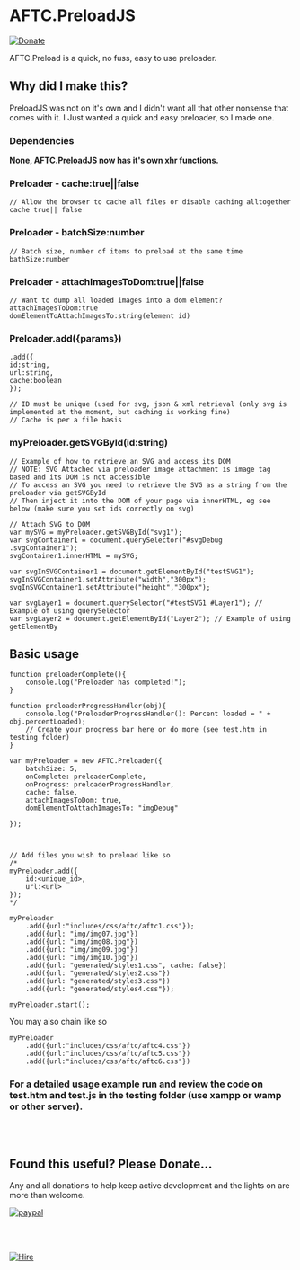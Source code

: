 # AFTC.PreloadJS
[![Donate](https://img.shields.io/badge/Donate-PayPal-green.svg)](https://www.paypal.com/cgi-bin/webscr?cmd=_donations&business=Darcey%2eLloyd%40gmail%2ecom&lc=GB&item_name=Darcey%20Lloyd%20Developer%20Donation&currency_code=GBP&bn=PP%2dDonationsBF%3abtn_donateCC_LG%2egif%3aNonHosted)

AFTC.Preload is a quick, no fuss, easy to use preloader.

## Why did I make this? 
PreloadJS was not on it's own and I didn't want all that other nonsense that comes with it. I Just wanted a quick and easy preloader, so I made one.


### Dependencies
<b>None, AFTC.PreloadJS now has it's own xhr functions.</b>


### Preloader - cache:true||false
```
// Allow the browser to cache all files or disable caching alltogether 
cache true|| false
```

### Preloader - batchSize:number
```
// Batch size, number of items to preload at the same time
bathSize:number
```

### Preloader - attachImagesToDom:true||false
```
// Want to dump all loaded images into a dom element?
attachImagesToDom:true
domElementToAttachImagesTo:string(element id)
```


### Preloader.add({params})
```
.add({
id:string,
url:string,
cache:boolean
});

// ID must be unique (used for svg, json & xml retrieval (only svg is implemented at the moment, but caching is working fine)
// Cache is per a file basis
```


### myPreloader.getSVGById(id:string)
```
// Example of how to retrieve an SVG and access its DOM
// NOTE: SVG Attached via preloader image attachment is image tag based and its DOM is not accessible
// To access an SVG you need to retrieve the SVG as a string from the preloader via getSVGById
// Then inject it into the DOM of your page via innerHTML, eg see below (make sure you set ids correctly on svg)

// Attach SVG to DOM
var mySVG = myPreloader.getSVGById("svg1");
var svgContainer1 = document.querySelector("#svgDebug .svgContainer1");
svgContainer1.innerHTML = mySVG;

var svgInSVGContainer1 = document.getElementById("testSVG1");
svgInSVGContainer1.setAttribute("width","300px");
svgInSVGContainer1.setAttribute("height","300px");

var svgLayer1 = document.querySelector("#testSVG1 #Layer1"); // Example of using querySelector
var svgLayer2 = document.getElementById("Layer2"); // Example of using getElementBy
```



## Basic usage
```
function preloaderComplete(){
    console.log("Preloader has completed!");
}

function preloaderProgressHandler(obj){
    console.log("PreloaderProgressHandler(): Percent loaded = " + obj.percentLoaded);
    // Create your progress bar here or do more (see test.htm in testing folder)
}

var myPreloader = new AFTC.Preloader({
    batchSize: 5,
    onComplete: preloaderComplete,
    onProgress: preloaderProgressHandler,
    cache: false,
    attachImagesToDom: true,
    domElementToAttachImagesTo: "imgDebug"

});



// Add files you wish to preload like so
/*
myPreloader.add({
    id:<unique_id>,
    url:<url>
});
*/

myPreloader
    .add({url:"includes/css/aftc/aftc1.css"});
    .add({url: "img/img07.jpg"})
    .add({url: "img/img08.jpg"})
    .add({url: "img/img09.jpg"})
    .add({url: "img/img10.jpg"})
    .add({url: "generated/styles1.css", cache: false})
    .add({url: "generated/styles2.css"})
    .add({url: "generated/styles3.css"})
    .add({url: "generated/styles4.css"});

myPreloader.start();
```


You may also chain like so
```
myPreloader
    .add({url:"includes/css/aftc/aftc4.css"})
    .add({url:"includes/css/aftc/aftc5.css"})
    .add({url:"includes/css/aftc/aftc6.css"})

```



### For a detailed usage example run and review the code on test.htm and test.js in the testing folder (use xampp or wamp or other server).




<br>
<br>

## <b>Found this useful? Please Donate...</b>
Any and all donations to help keep active development and the lights on are more than welcome.

[![paypal](https://www.paypalobjects.com/en_GB/i/btn/btn_donate_LG.gif)](https://www.paypal.com/cgi-bin/webscr?cmd=_donations&business=Darcey%2eLloyd%40gmail%2ecom&lc=GB&item_name=Darcey%20Lloyd%20Developer%20Donation&currency_code=GBP&bn=PP%2dDonationsBF%3abtn_donateCC_LG%2egif%3aNonHosted)


<br>
<br>

[![Hire](https://www.allforthecode.co.uk/images/pph_widget.jpg)](http://pph.me/Darcey)

